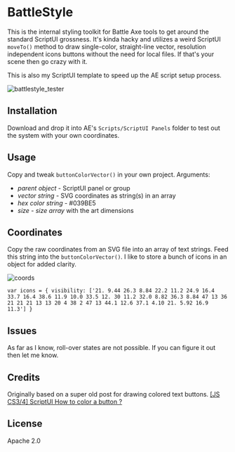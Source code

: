 # BattleStyle
This is the internal styling toolkit for Battle Axe tools to get around the standard ScriptUI grossness. It's kinda hacky and utilizes a weird ScriptUI `moveTo()` method to draw single-color, straight-line vector, resolution independent icons buttons without the need for local files. If that's your scene then go crazy with it.

This is also my ScriptUI template to speed up the AE script setup process.

![battlestyle_tester](https://cloud.githubusercontent.com/assets/8580225/25320319/f90e1806-2873-11e7-8fc9-3408a0ae6e04.gif)


## Installation
Download and drop it into AE's `Scripts/ScriptUI Panels` folder to test out the system with your own coordinates.

## Usage
Copy and tweak `buttonColorVector()` in your own project. Arguments:
- _parent object_ - ScriptUI panel or group
- _vector string_ - SVG coordinates as string(s) in an array
- _hex color string_ - #039BE5
- _size - size array_ with the art dimensions

## Coordinates
Copy the raw coordinates from an SVG file into an array of text strings. Feed this string into the `buttonColorVector()`. I like to store a bunch of icons in an object for added clarity.

![coords](https://cloud.githubusercontent.com/assets/8580225/25320447/27efbc8c-2875-11e7-8719-184651ce4033.png)

`var icons = {
    visibility: ['21. 9.44 26.3 8.84 22.2 11.2 24.9 16.4 33.7 16.4 38.6 11.9 10.0 33.5 12. 30 11.2 32.0 8.82 36.3 8.84 47 13 36 21 21 21 13 13 20 4 38 2 47 13 44.1 12.6 37.1 4.10 21. 5.92 16.9 11.3']
}`

## Issues
As far as I know, roll-over states are not possible. If you can figure it out then let me know. 

## Credits
Originally based on a super old post for drawing colored text buttons.
[[JS CS3/4] ScriptUI How to color a button ?][799ff023]

  [799ff023]: https://forums.adobe.com/thread/509131 "[JS CS3/4] ScriptUI How to color a button ?"

## License
Apache 2.0
